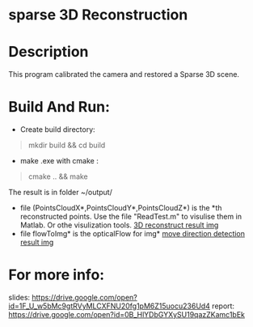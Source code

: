 # sparse 3D Reconstruction

# Description

This program calibrated the camera and restored a Sparse 3D scene.

# Build And Run:
* Create build directory:
> mkdir build && cd build
* make .exe with cmake :
> cmake .. && make

The result is in folder ~/output/
* file (PointsCloudX*,PointsCloudY*,PointsCloudZ*) is the *th reconstructed points. Use the file "ReadTest.m" to visulise them in Matlab. Or othe visulization tools.
[3D reconstruct result img](./output/3dReconstruct.png)
* file flowToImg* is the opticalFlow for img*
[move direction detection result img](./output/flow.png)

# For more info:
slides: https://drive.google.com/open?id=1F_U_w5bMc9gtRVyMLCXFNU20fg1pM6Z15uocu236Ud4 
report: https://drive.google.com/open?id=0B_HlYDbGYXySU19qazZKamc1bEk


